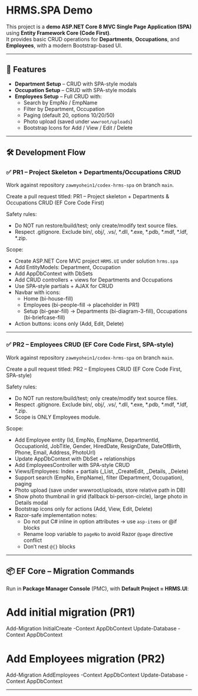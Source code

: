 # HRMS.SPA Demo

This project is a **demo ASP.NET Core 8 MVC Single Page Application (SPA)** using **Entity Framework Core (Code First)**.  
It provides basic CRUD operations for **Departments**, **Occupations**, and **Employees**, with a modern Bootstrap-based UI.

---

## 📌 Features

- **Department Setup** – CRUD with SPA-style modals  
- **Occupation Setup** – CRUD with SPA-style modals  
- **Employees Setup** – Full CRUD with:
  - Search by EmpNo / EmpName
  - Filter by Department, Occupation
  - Paging (default 20, options 10/20/50)
  - Photo upload (saved under `wwwroot/uploads`)
  - Bootstrap Icons for Add / View / Edit / Delete

-----------------------------------------------------------------------------

## 🛠️ Development Flow

### ✅ PR1 – Project Skeleton + Departments/Occupations CRUD

Work against repository `zawmyohein1/codex-hrms-spa` on branch `main`.

Create a pull request titled:
PR1 – Project skeleton + Departments & Occupations CRUD (EF Core Code First)

Safety rules:
- Do NOT run restore/build/test; only create/modify text source files.
- Respect .gitignore. Exclude bin/, obj/, .vs/, *.dll, *.exe, *.pdb, *.mdf, *.ldf, *.zip.

Scope:
- Create ASP.NET Core MVC project `HRMS.UI` under solution `hrms.spa`
- Add EntityModels: Department, Occupation
- Add AppDbContext with DbSets
- Add CRUD controllers + views for Departments and Occupations
- Use SPA-style partials + AJAX for CRUD
- Navbar with icons:
  - Home (bi-house-fill)
  - Employees (bi-people-fill → placeholder in PR1)
  - Setup (bi-gear-fill) → Departments (bi-diagram-3-fill), Occupations (bi-briefcase-fill)
- Action buttons: icons only (Add, Edit, Delete)
-----------------------------------------------------------------------------------------------

### ✅ PR2 – Employees CRUD (EF Core Code First, SPA-style)

Work against repository `zawmyohein1/codex-hrms-spa` on branch `main`.

Create a pull request titled:
PR2 – Employees CRUD (EF Core Code First, SPA-style)

Safety rules:
- Do NOT run restore/build/test; only create/modify text source files.
- Respect .gitignore. Exclude bin/, obj/, .vs/, *.dll, *.exe, *.pdb, *.mdf, *.ldf, *.zip.
- Scope is ONLY Employees module.

Scope:
- Add Employee entity (Id, EmpNo, EmpName, DepartmentId, OccupationId, JobTitle, Gender,
  HiredDate, ResignDate, DateOfBirth, Phone, Email, Address, PhotoUrl)
- Update AppDbContext with DbSet<Employee> + relationships
- Add EmployeesController with SPA-style CRUD
- Views/Employees: Index + partials (_List, _CreateEdit, _Details, _Delete)
- Support search (EmpNo, EmpName), filter (Department, Occupation), paging
- Photo upload (save under wwwroot/uploads, store relative path in DB)
- Show photo thumbnail in grid (fallback bi-person-circle), large photo in Details modal
- Bootstrap icons only for actions (Add, View, Edit, Delete)
- Razor-safe implementation notes:
  - Do not put C# inline in option attributes → use `asp-items` or @if blocks
  - Rename loop variable to `pageNo` to avoid Razor `@page` directive conflict
  - Don’t nest `@{}` blocks

-----------------------------------

## 📦 EF Core – Migration Commands

Run in **Package Manager Console** (PMC), with **Default Project = HRMS.UI**:

# Add initial migration (PR1)
Add-Migration InitialCreate -Context AppDbContext
Update-Database -Context AppDbContext

# Add Employees migration (PR2)
Add-Migration AddEmployees -Context AppDbContext
Update-Database -Context AppDbContext

---

